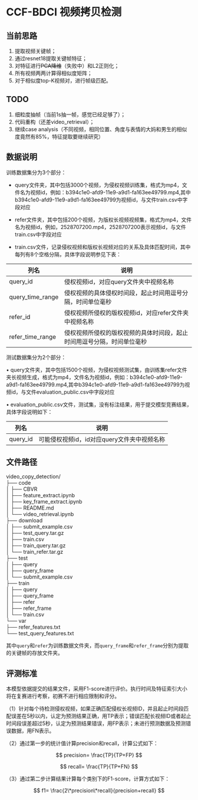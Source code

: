 # CCF-BDCI 视频拷贝检测

## 当前思路
1. 提取视频关键帧；
2. 通过resnet18提取关键帧特征；
3. 对特征进行~~PCA降维~~（失败中）和L2正则化；
4. 所有视频两两计算得相似度矩阵；
5. 对于相似度top-K视频对，进行帧级匹配。

## TODO

1. 细粒度抽帧（当前1s抽一帧，感觉已经足够了）；
2. 代码重构（还差video_retrieval）；
3. 继续case analysis（不同视频，相同位置、角度与表情的大妈和男生的相似度竟然有85%，特征提取要继续研究）

## 数据说明

训练数据集分为3个部分：

* query文件夹，其中包括3000个视频，为侵权视频训练集，格式为mp4，文件名为视频id，例如：b394c1e0-afd9-11e9-a9d1-fa163ee49799.mp4,其中b394c1e0-afd9-11e9-a9d1-fa163ee49799为视频id，与文件train.csv中字段对应

* refer文件夹，其中包括200个视频，为版权长视频视频集，格式为mp4，文件名为视频id，例如，2528707200.mp4，2528707200表示视频id，与文件train.csv中字段对应

* train.csv文件，记录侵权视频和版权长视频对应的关系及具体匹配时间，其中每列有8个空格分隔，具体字段说明参见下表：

| 列名             | 说明                                                         |
| ---------------- | ------------------------------------------------------------ |
| query_id         | 侵权视频id，对应query文件夹中视频名称                        |
| query_time_range | 侵权视频的具体侵权时间段，起止时间用逗号分隔，时间单位毫秒   |
| refer_id         | 侵权视频所侵权的版权视频id，对应refer文件夹中视频名称        |
| refer_time_range | 侵权视频所侵权的版权视频的具体时间段，起止时间用逗号分隔，时间单位毫秒 |

测试数据集分为2个部分：

• query文件夹，其中包括1500个视频，为侵权视频测试集，由训练集refer文件夹长视频生成，格式为mp4，文件名为视频id，例如：b394c1e0-afd9-11e9-a9d1-fa163ee49799.mp4,其中b394c1e0-afd9-11e9-a9d1-fa163ee49799为视频id，与文件evaluation_public.csv中字段对应

• evaluation_public.csv文件，测试集，没有标注结果，用于提交模型竞赛结果，具体字段说明如下：

| 列名     | 说明                                        |
| -------- | ------------------------------------------- |
| query_id | 可能侵权视频id，id对应query文件夹中视频名称 |

## 文件路径

video_copy_detection/  
├── code  
│   ├── CBVR  
│   ├── feature_extract.ipynb  
│   ├── key_frame_extract.ipynb  
│   ├── README.md  
│   └── video_retrieval.ipynb  
├── download  
│   ├── submit_example.csv  
│   ├── test_query.tar.gz  
│   ├── train.csv  
│   ├── train_query.tar.gz  
│   └── train_refer.tar.gz  
├── test  
│   ├── query  
│   ├── query_frame  
│   └── submit_example.csv  
├── train  
│   ├── query  
│   ├── query_frame  
│   ├── refer  
│   ├── refer_frame  
│   └── train.csv  
└── var  
    ├── refer_features.txt  
    └── test_query_features.txt  

其中`query`和`refer`为训练数据文件夹，而`query_frame`和`refer_frame`分别为提取的关键帧的存放文件夹。

## 评测标准

本模型依据提交的结果文件，采用F1-score进行评价。执行时间及特征索引大小将在复赛进行考察，初赛不进行相应限制和评分。

（1）针对每个待检测侵权视频，如果正确匹配侵权长视频ID，并且起止时间段匹配误差在5秒以内，认定为预测结果正确，用TP表示；错误匹配长视频ID或者起止时间段误差超过5秒，认定为预测结果错误，用FP表示；未进行预测数据及预测错误数据，用FN表示。

（2）通过第一步的统计值计算precision和recall，计算公式如下：

$$
precision= \frac{TP}{TP+FP}
$$	
 
$$
recall= \frac{TP}{TP+FN}
$$	

（3）通过第二步计算结果计算每个类别下的F1-score，计算方式如下：

$$
f1= \frac{2\*precision\*recall}{precision+recall}
$$
